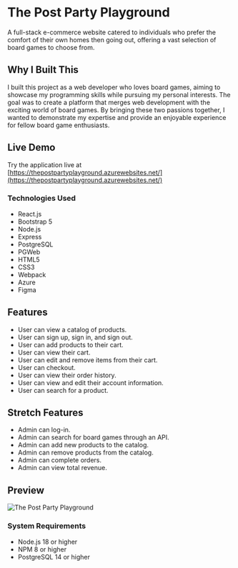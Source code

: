 # The Post Party Playground

A full-stack e-commerce website catered to individuals who prefer the comfort of their own homes then going out, offering a vast selection of board games to choose from.

## Why I Built This

I built this project as a web developer who loves board games, aiming to showcase my programming skills while pursuing my personal interests. The goal was to create a platform that merges web development with the exciting world of board games. By bringing these two passions together, I wanted to demonstrate my expertise and provide an enjoyable experience for fellow board game enthusiasts.

## Live Demo

Try the application live at [https://thepostpartyplayground.azurewebsites.net/](https://thepostpartyplayground.azurewebsites.net/)

### Technologies Used

- React.js
- Bootstrap 5
- Node.js
- Express
- PostgreSQL
- PGWeb
- HTML5
- CSS3
- Webpack
- Azure
- Figma

## Features

- User can view a catalog of products.
- User can sign up, sign in, and sign out.
- User can add products to their cart.
- User can view their cart.
- User can edit and remove items from their cart.
- User can checkout.
- User can view their order history.
- User can view and edit their account information.
- User can search for a product.

## Stretch Features

- Admin can log-in.
- Admin can search for board games through an API.
- Admin can add new products to the catalog.
- Admin can remove products from the catalog.
- Admin can complete orders.
- Admin can view total revenue.

## Preview

![The Post Party Playground](test)

### System Requirements

- Node.js 18 or higher
- NPM 8 or higher
- PostgreSQL 14 or higher
